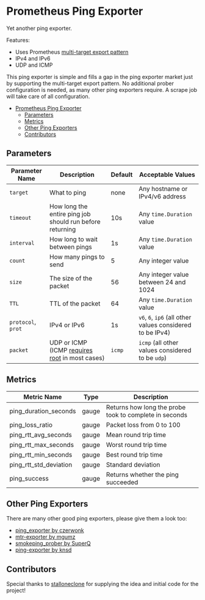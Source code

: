 # Prometheus Ping Exporter

Yet another ping exporter.

Features:

* Uses Prometheus [multi-target export pattern](https://prometheus.io/docs/guides/multi-target-exporter/)
* IPv4 and IPv6
* UDP and ICMP

This ping exporter is simple and fills a gap in the ping exporter market just by supporting the multi-target export pattern. No additional prober configuration is needed, as many other ping exporters require. A scrape job will take care of all configuration.

- [Prometheus Ping Exporter](#prometheus-ping-exporter)
  - [Parameters](#parameters)
  - [Metrics](#metrics)
  - [Other Ping Exporters](#other-ping-exporters)
  - [Contributors](#contributors)

## Parameters

| Parameter Name     | Description                                                                                                                               | Default | Acceptable Values                                         |
| ------------------ | ----------------------------------------------------------------------------------------------------------------------------------------- | ------- | --------------------------------------------------------- |
| `target`           | What to ping                                                                                                                              | none    | Any hostname or IPv4/v6 address                           |
| `timeout`          | How long the entire ping job should run before returning                                                                                  | 10s     | Any `time.Duration` value                                 |
| `interval`         | How long to wait between pings                                                                                                            | 1s      | Any `time.Duration` value                                 |
| `count`            | How many pings to send                                                                                                                    | 5       | Any integer value                                         |
| `size`             | The size of the packet                                                                                                                    | 56      | Any integer value between 24 and 1024                     |
| `TTL`              | TTL of the packet                                                                                                                         | 64      | Any `time.Duration` value                                 |
| `protocol`, `prot` | IPv4 or IPv6                                                                                                                              | 1s      | `v6`, `6`, `ip6` (all other values considered to be IPv4) |
| `packet`           | UDP or ICMP (ICMP [requires root](https://pkg.go.dev/github.com/prometheus-community/pro-bing@v0.3.0#Pinger.SetPrivileged) in most cases) | `icmp`  | `icmp` (all other values considered to be `udp`)          |

## Metrics

| Metric Name            | Type  | Description                                            |
| ---------------------- | ----- | ------------------------------------------------------ |
| ping_duration_seconds  | gauge | Returns how long the probe took to complete in seconds |
| ping_loss_ratio        | gauge | Packet loss from 0 to 100                              |
| ping_rtt_avg_seconds   | gauge | Mean round trip time                                   |
| ping_rtt_max_seconds   | gauge | Worst round trip time                                  |
| ping_rtt_min_seconds   | gauge | Best round trip time                                   |
| ping_rtt_std_deviation | gauge | Standard deviation                                     |
| ping_success           | gauge | Returns whether the ping succeeded                     |

## Other Ping Exporters

There are many other good ping exporters, please give them a look too:

* [ping_exporter by czerwonk](https://github.com/czerwonk/ping_exporter)
* [mtr-exporter by mgumz](https://github.com/mgumz/mtr-exporter)
* [smokeping_prober by SuperQ](https://github.com/SuperQ/smokeping_prober)
* [ping-exporter by knsd](https://github.com/knsd/ping-exporter)

## Contributors

Special thanks to [stalloneclone](https://github.com/stalloneclone) for supplying the idea and initial code for the project!
